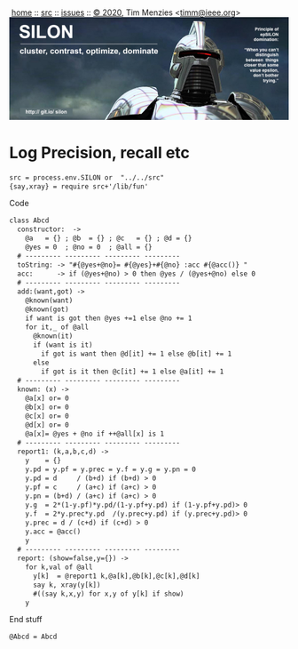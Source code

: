 <a name=top></a><p>       
&nbsp;[home](http://git.io/silon) ::
[src](https://github.com/timm/silon/raw/master/src) ::
[issues](http://git.io/silon) ::
<a href="https://github.com/timm/silon/raw/master/raw/master/LICENSE.md">&copy; 2020</a>,
Tim Menzies
<<a href="mailto:timm@ieee.org">timm&commat;ieee.org</a>>
<br>
[<img width=900 src="https://github.com/timm/silon/raw/master/etc/img/banner.jpg">](http://git.io/silon)<br>

# Log Precision, recall etc

    src = process.env.SILON or  "../../src" 
    {say,xray} = require src+'/lib/fun'

Code

    class Abcd
      constructor:  ->
        @a   = {} ; @b  = {} ; @c   = {} ; @d = {}
        @yes = 0  ; @no = 0  ; @all = {}
      # --------- --------- --------- ---------
      toString: -> "#{@yes+@no}= #{@yes}+#{@no} :acc #{@acc()} "
      acc:      -> if (@yes+@no) > 0 then @yes / (@yes+@no) else 0
      # --------- --------- --------- ---------
      add:(want,got) ->
        @known(want)
        @known(got)
        if want is got then @yes +=1 else @no += 1
        for it,_ of @all
          @known(it)
          if (want is it)
            if got is want then @d[it] += 1 else @b[it] += 1
          else
            if got is it then @c[it] += 1 else @a[it] += 1
      # --------- --------- --------- ---------
      known: (x) ->
        @a[x] or= 0
        @b[x] or= 0
        @c[x] or= 0
        @d[x] or= 0
        @a[x]= @yes + @no if ++@all[x] is 1
      # --------- --------- --------- ---------
      report1: (k,a,b,c,d) ->
        y    = {}
        y.pd = y.pf = y.prec = y.f = y.g = y.pn = 0
        y.pd = d     / (b+d) if (b+d) > 0
        y.pf = c     / (a+c) if (a+c) > 0
        y.pn = (b+d) / (a+c) if (a+c) > 0
        y.g  = 2*(1-y.pf)*y.pd/(1-y.pf+y.pd) if (1-y.pf+y.pd)> 0
        y.f  = 2*y.prec*y.pd  /(y.prec+y.pd) if (y.prec+y.pd)> 0
        y.prec = d / (c+d) if (c+d) > 0
        y.acc = @acc()
        y
      # --------- --------- --------- ---------
      report: (show=false,y={}) ->
        for k,val of @all
          y[k]  = @report1 k,@a[k],@b[k],@c[k],@d[k]
          say k, xray(y[k])
          #((say k,x,y) for x,y of y[k] if show)
        y

End stuff

    @Abcd = Abcd


